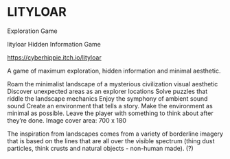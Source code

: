 # LITYLOAR
Exploration Game

lityloar
Hidden Information Game

https://cyberhippie.itch.io/lityloar

A game of maximum exploration, hidden information and minimal aesthetic.

Roam the minimalist landscape of a mysterious civilization visual aesthetic
Discover unexpected areas as an explorer locations
Solve puzzles that riddle the landscape mechanics
Enjoy the symphony of ambient sound sound
Create an environment that tells a story.
Make the environment as minimal as possible.
Leave the player with something to think about after they’re done.
Image cover area: 700 x 180

The inspiration from landscapes comes from a variety of borderline imagery that is based on the lines that are all over the visible spectrum (thing dust particles, think crusts and natural objects - non-human made). (?)

